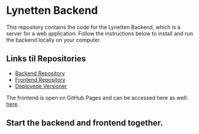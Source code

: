 # Lynetten Backend

This repository contains the code for the Lynetten Backend, which is a server for a web application. Follow the instructions below to install and run the backend locally on your computer.

## Links til Repositories
- [Backend Repository](https://github.com/MadsFolkmann/biograf-backend-AEM)
- [Frontend Repository](https://github.com/MadsFolkmann/biograf-frontend-AEM)
- [Deployede Versioner]((https://kind-cliff-0dab30103.4.azurestaticapps.net/))

The frontend is open on GitHub Pages and can be accessed here as well: [here](https://madsfolkmann.github.io/biograf-frontend-AEM/).

## Start the backend and frontend together.
